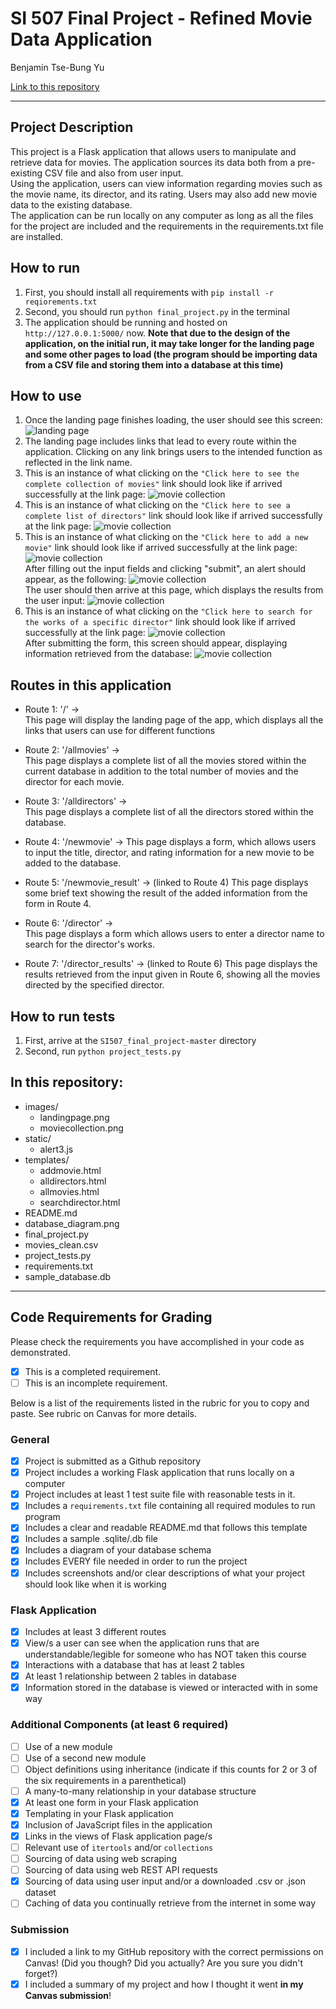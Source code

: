 # SI 507 Final Project - Refined Movie Data Application

Benjamin Tse-Bung Yu

[Link to this repository](https://github.com/Bezluin/SI507_final_project)

---

## Project Description

This project is a Flask application that allows users to manipulate and retrieve data for movies. The application sources its data both from a pre-existing CSV file and also from
user input.  
Using the application, users can view information regarding movies such as the movie name, its director, and its rating. Users may also add new movie data to the existing database.  
The application can be run locally on any computer as long as all the files for the project are included and the requirements in the requirements.txt file are installed.

## How to run

1. First, you should install all requirements with `pip install -r reqiorements.txt`
2. Second, you should run `python final_project.py` in the terminal
3. The application should be running and hosted on ` http://127.0.0.1:5000/` now. **Note that due to the design of the application, on the initial run, it may take longer for the
landing page and some other pages to load (the program should be importing data from a CSV file and storing them into a database at this time)**

## How to use

1. Once the landing page finishes loading, the user should see this screen: ![landing page](images/landingpage.png)
2. The landing page includes links that lead to every route within the application. Clicking on any link brings users to the intended function as reflected in the link name.
3. This is an instance of what clicking on the `"Click here to see the complete collection of movies"` link should look like if arrived successfully at the link page: ![movie collection](images/moviecollection.png)
4. This is an instance of what clicking on the `"Click here to see a complete list of directors"` link should look like if arrived successfully at the link page: ![movie collection](images/directorlist.png)
5. This is an instance of what clicking on the `"Click here to add a new movie"` link should look like if arrived successfully at the link page: ![movie collection](images/newmovie.png)  
   After filling out the input fields and clicking "submit", an alert should appear, as the following: ![movie collection](images/newmovie_alert.png)  
   The user should then arrive at this page, which displays the results from the user input: ![movie collection](images/newmovie_result.png)    
6. This is an instance of what clicking on the `"Click here to search for the works of a specific director"` link should look like if arrived successfully at the link page: ![movie collection](images/director.png)  
   After submitting the form, this screen should appear, displaying information retrieved from the database: ![movie collection](images/director_results.png)  

## Routes in this application
- Route 1: '/'   →   
  This page will display the landing page of the app, which displays all the links that users can use for different functions

- Route 2: '/allmovies'  →   
  This page displays a complete list of all the movies stored within the current database in addition to the total number of movies and the director for each movie.

- Route 3: '/alldirectors'  →   
  This page displays a complete list of all the directors stored within the database.

- Route 4: '/newmovie'  →
  This page displays a form, which allows users to input the title, director, and rating information for a new movie to be added to the database.

- Route 5: '/newmovie_result'  →  (linked to Route 4)
  This page displays some brief text showing the result of the added information from the form in Route 4.

- Route 6: '/director'  →  
  This page displays a form which allows users to enter a director name to search for the director's works.

- Route 7: '/director_results'  →  (linked to Route 6)
  This page displays the results retrieved from the input given in Route 6, showing all the movies directed by the specified director.



## How to run tests
1. First, arrive at the `SI507_final_project-master` directory
2. Second, run `python project_tests.py`


## In this repository:
- images/
  - landingpage.png
  - moviecollection.png
- static/
  - alert3.js
- templates/
  - addmovie.html
  - alldirectors.html
  - allmovies.html
  - searchdirector.html
- README.md
- database_diagram.png
- final_project.py
- movies_clean.csv
- project_tests.py
- requirements.txt
- sample_database.db
---
## Code Requirements for Grading
Please check the requirements you have accomplished in your code as demonstrated.
- [x] This is a completed requirement.
- [ ] This is an incomplete requirement.

Below is a list of the requirements listed in the rubric for you to copy and paste.  See rubric on Canvas for more details.

### General
- [x] Project is submitted as a Github repository
- [x] Project includes a working Flask application that runs locally on a computer
- [x] Project includes at least 1 test suite file with reasonable tests in it.
- [x] Includes a `requirements.txt` file containing all required modules to run program
- [x] Includes a clear and readable README.md that follows this template
- [x] Includes a sample .sqlite/.db file
- [x] Includes a diagram of your database schema
- [x] Includes EVERY file needed in order to run the project
- [x] Includes screenshots and/or clear descriptions of what your project should look like when it is working

### Flask Application
- [x] Includes at least 3 different routes
- [x] View/s a user can see when the application runs that are understandable/legible for someone who has NOT taken this course
- [x] Interactions with a database that has at least 2 tables
- [x] At least 1 relationship between 2 tables in database
- [x] Information stored in the database is viewed or interacted with in some way

### Additional Components (at least 6 required)
- [ ] Use of a new module
- [ ] Use of a second new module
- [ ] Object definitions using inheritance (indicate if this counts for 2 or 3 of the six requirements in a parenthetical)
- [ ] A many-to-many relationship in your database structure
- [x] At least one form in your Flask application
- [x] Templating in your Flask application
- [x] Inclusion of JavaScript files in the application
- [x] Links in the views of Flask application page/s
- [ ] Relevant use of `itertools` and/or `collections`
- [ ] Sourcing of data using web scraping
- [ ] Sourcing of data using web REST API requests
- [x] Sourcing of data using user input and/or a downloaded .csv or .json dataset
- [ ] Caching of data you continually retrieve from the internet in some way

### Submission
- [x] I included a link to my GitHub repository with the correct permissions on Canvas! (Did you though? Did you actually? Are you sure you didn't forget?)
- [x] I included a summary of my project and how I thought it went **in my Canvas submission**!

